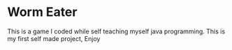 # Worm Eater
This is a game I coded while self teaching myself java programming. This is my first self made project, Enjoy 
